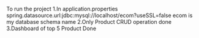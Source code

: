 To run the project
1.In application.properties spring.datasource.url:jdbc:mysql://localhost/ecom?useSSL=false
ecom is my database schema name
2.Only Product CRUD operation done
3.Dashboard of top 5 Product Done
